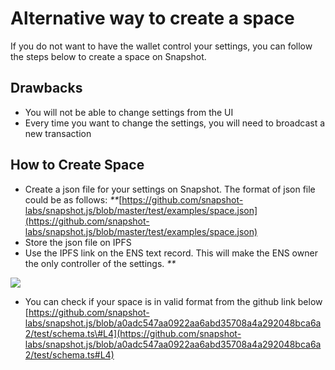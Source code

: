 # Alternative way to create a space

If you do not want to have the wallet control your settings, you can follow the steps below to create a space on Snapshot.

## **Drawbacks**

* You will not be able to change settings from the UI
* Every time you want to change the settings, you will need to broadcast a new transaction

## **How to Create Space**

* Create a json file for your settings on Snapshot. The format of json file could be as follows: _\*\*_[https://github.com/snapshot-labs/snapshot.js/blob/master/test/examples/space.json](https://github.com/snapshot-labs/snapshot.js/blob/master/test/examples/space.json)
* Store the json file on IPFS
* Use the IPFS link on the ENS text record. This will make the ENS owner the only  controller of the settings. _\*\*_

![](https://lh6.googleusercontent.com/qfA-Pj7o2Fvld76V2gZIJm9U1V0uRBgNdedfxU4iKjGDfE3cHH7KLMx26eawZPD0Zl8j3H7AAfFsToDdl9ViQ5Y7WyI8FACqVlkc5JG9zwcyZg877KmnH6cf2vleHnn-icWLGTg=s0)

* You can check if your space is in valid format from the github link below [https://github.com/snapshot-labs/snapshot.js/blob/a0adc547aa0922aa6abd35708a4a292048bca6a2/test/schema.ts\#L4](https://github.com/snapshot-labs/snapshot.js/blob/a0adc547aa0922aa6abd35708a4a292048bca6a2/test/schema.ts#L4)

